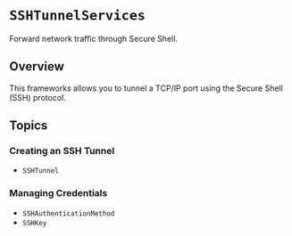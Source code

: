 # ``SSHTunnelServices``

Forward network traffic through Secure Shell.

## Overview

This frameworks allows you to tunnel a TCP/IP port using the Secure Shell (SSH) protocol.

## Topics

### Creating an SSH Tunnel

- ``SSHTunnel``

### Managing Credentials

- ``SSHAuthenticationMethod``
- ``SSHKey``
